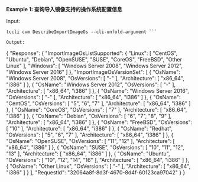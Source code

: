 **Example 1: 查询导入镜像支持的操作系统配置信息**



Input: 

```
tccli cvm DescribeImportImageOs --cli-unfold-argument ```

Output: 
```
{
    "Response": {
        "ImportImageOsListSupported": {
            "Linux": [
                "CentOS",
                "Ubuntu",
                "Debian",
                "OpenSUSE",
                "SUSE",
                "CoreOS",
                "FreeBSD",
                "Other Linux"
            ],
            "Windows": [
                "Windows Server 2008",
                "Windows Server 2012",
                "Windows Server 2016"
            ]
        },
        "ImportImageOsVersionSet": [
            {
                "OsName": "Windows Server 2008",
                "OsVersions": [
                    "-"
                ],
                "Architecture": [
                    "x86_64",
                    "i386"
                ]
            },
            {
                "OsName": "Windows Server 2012",
                "OsVersions": [
                    "-"
                ],
                "Architecture": [
                    "x86_64",
                    "i386"
                ]
            },
            {
                "OsName": "Windows Server 2016",
                "OsVersions": [
                    "-"
                ],
                "Architecture": [
                    "x86_64",
                    "i386"
                ]
            },
            {
                "OsName": "CentOS",
                "OsVersions": [
                    "5",
                    "6",
                    "7"
                ],
                "Architecture": [
                    "x86_64",
                    "i386"
                ]
            },
            {
                "OsName": "CoreOS",
                "OsVersions": [
                    "7"
                ],
                "Architecture": [
                    "x86_64",
                    "i386"
                ]
            },
            {
                "OsName": "Debian",
                "OsVersions": [
                    "6",
                    "7",
                    "8",
                    "9"
                ],
                "Architecture": [
                    "x86_64",
                    "i386"
                ]
            },
            {
                "OsName": "FreeBSD",
                "OsVersions": [
                    "10"
                ],
                "Architecture": [
                    "x86_64",
                    "i386"
                ]
            },
            {
                "OsName": "Redhat",
                "OsVersions": [
                    "5",
                    "6",
                    "7"
                ],
                "Architecture": [
                    "x86_64",
                    "i386"
                ]
            },
            {
                "OsName": "OpenSUSE",
                "OsVersions": [
                    "11",
                    "12"
                ],
                "Architecture": [
                    "x86_64",
                    "i386"
                ]
            },
            {
                "OsName": "SUSE",
                "OsVersions": [
                    "10",
                    "11",
                    "12",
                    "13"
                ],
                "Architecture": [
                    "x86_64",
                    "i386"
                ]
            },
            {
                "OsName": "Ubuntu",
                "OsVersions": [
                    "10",
                    "12",
                    "14",
                    "16"
                ],
                "Architecture": [
                    "x86_64",
                    "i386"
                ]
            },
            {
                "OsName": "Other Linux",
                "OsVersions": [
                    "-"
                ],
                "Architecture": [
                    "x86_64",
                    "i386"
                ]
            }
        ],
        "RequestId": "32064a8f-8d3f-4670-8d4f-60123ca97042"
    }
}
```

